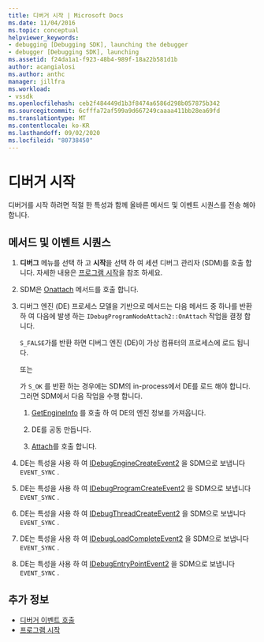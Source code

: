 ```yaml
---
title: 디버거 시작 | Microsoft Docs
ms.date: 11/04/2016
ms.topic: conceptual
helpviewer_keywords:
- debugging [Debugging SDK], launching the debugger
- debugger [Debugging SDK], launching
ms.assetid: f24da1a1-f923-48b4-989f-18a22b581d1b
author: acangialosi
ms.author: anthc
manager: jillfra
ms.workload:
- vssdk
ms.openlocfilehash: ceb2f484449d1b3f8474a6586d298b057875b342
ms.sourcegitcommit: 6cfffa72af599a9d667249caaaa411bb28ea69fd
ms.translationtype: MT
ms.contentlocale: ko-KR
ms.lasthandoff: 09/02/2020
ms.locfileid: "80738450"
---
```

# <a name="launch-the-debugger"></a>디버거 시작
디버거를 시작 하려면 적절 한 특성과 함께 올바른 메서드 및 이벤트 시퀀스를 전송 해야 합니다.

## <a name="sequences-of-methods-and-events"></a>메서드 및 이벤트 시퀀스

1. **디버그** 메뉴를 선택 하 고 **시작**을 선택 하 여 세션 디버그 관리자 (SDM)를 호출 합니다. 자세한 내용은 [프로그램 시작](../../extensibility/debugger/launching-a-program.md)을 참조 하세요.

2. SDM은 [Onattach](../../extensibility/debugger/reference/idebugprogramnodeattach2-onattach.md) 메서드를 호출 합니다.

3. 디버그 엔진 (DE) 프로세스 모델을 기반으로 메서드는 다음 메서드 중 하나를 반환 하 여 다음에 발생 하는 `IDebugProgramNodeAttach2::OnAttach` 작업을 결정 합니다.

     `S_FALSE`가를 반환 하면 디버그 엔진 (DE)이 가상 컴퓨터의 프로세스에 로드 됩니다.

     또는

     가 `S_OK` 를 반환 하는 경우에는 SDM의 in-process에서 DE를 로드 해야 합니다. 그러면 SDM에서 다음 작업을 수행 합니다.

    1. [GetEngineInfo](../../extensibility/debugger/reference/idebugprogramnode2-getengineinfo.md) 를 호출 하 여 DE의 엔진 정보를 가져옵니다.

    2. DE를 공동 만듭니다.

    3. [Attach](../../extensibility/debugger/reference/idebugengine2-attach.md)를 호출 합니다.

4. DE는 특성을 사용 하 여 [IDebugEngineCreateEvent2](../../extensibility/debugger/reference/idebugenginecreateevent2.md) 을 SDM으로 보냅니다 `EVENT_SYNC` .

5. DE는 특성을 사용 하 여 [IDebugProgramCreateEvent2](../../extensibility/debugger/reference/idebugprogramcreateevent2.md) 을 SDM으로 보냅니다 `EVENT_SYNC` .

6. DE는 특성을 사용 하 여 [IDebugThreadCreateEvent2](../../extensibility/debugger/reference/idebugthreadcreateevent2.md) 을 SDM으로 보냅니다 `EVENT_SYNC` .

7. DE는 특성을 사용 하 여 [IDebugLoadCompleteEvent2](../../extensibility/debugger/reference/idebugloadcompleteevent2.md) 을 SDM으로 보냅니다 `EVENT_SYNC` .

8. DE는 특성을 사용 하 여 [IDebugEntryPointEvent2](../../extensibility/debugger/reference/idebugentrypointevent2.md) 을 SDM으로 보냅니다 `EVENT_SYNC` .

## <a name="see-also"></a>추가 정보
- [디버거 이벤트 호출](../../extensibility/debugger/calling-debugger-events.md)
- [프로그램 시작](../../extensibility/debugger/launching-a-program.md)
